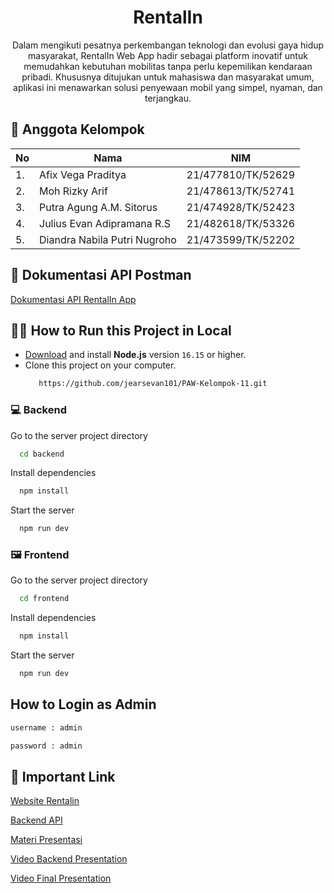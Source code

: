 <p align="center">
  <h1 align="center">RentalIn</h1>
  <p align="center">Dalam mengikuti pesatnya perkembangan teknologi dan evolusi gaya hidup masyarakat, RentalIn Web App hadir sebagai platform inovatif untuk memudahkan kebutuhan mobilitas tanpa perlu kepemilikan kendaraan pribadi. Khususnya ditujukan untuk mahasiswa dan masyarakat umum, aplikasi ini menawarkan solusi penyewaan mobil yang simpel, nyaman, dan terjangkau.</p>
</p>

## 👋 Anggota Kelompok
|No   |   Nama     |   NIM     |
|----|------------|-----------|
|1. | Afix Vega Praditya            | 21/477810/TK/52629 |
|2. | Moh Rizky Arif                | 21/478613/TK/52741 |
|3. | Putra Agung A.M. Sitorus      | 21/474928/TK/52423 |
|4. | Julius Evan Adipramana R.S    | 21/482618/TK/53326 |
|5. | Diandra Nabila Putri Nugroho  | 21/473599/TK/52202 |

## 📝 Dokumentasi API Postman
[Dokumentasi API RentalIn App](https://documenter.getpostman.com/view/29937118/2s9YJZ2iyv#intro)

## 🧑‍💻 How to Run this Project in Local
- [Download](https://nodejs.org/en/download/) and install **Node.js** version `16.15` or higher.
- Clone this project on your computer.
  ```bash
     https://github.com/jearsevan101/PAW-Kelompok-11.git
   ```
### 💻 Backend

Go to the server project directory

```bash
  cd backend
```

Install dependencies

```bash
  npm install
```

Start the server

```bash
  npm run dev
```

### 🖼️ Frontend

Go to the server project directory

```bash
  cd frontend
```

Install dependencies

```bash
  npm install
```

Start the server

```bash
  npm run dev
```

## How to Login as Admin
```bash
username : admin
 ```
 
 ```bash
 password : admin
 ```
## 🔗 Important Link
[Website Rentalin](https://paw-kelompok-11-client.vercel.app/)

[Backend API](https://paw-kelompok-11-server.vercel.app/)

[Materi Presentasi](https://www.canva.com/design/DAFzrSAesUQ/SpAMGDkttxzVowIsyLfiLw/edit?utm_content=DAFzrSAesUQ&utm_campaign=designshare&utm_medium=link2&utm_source=sharebutton)

[Video Backend Presentation](https://www.youtube.com/watch?v=I5A9CiaZYfM&feature=youtu.be)

[Video Final Presentation]()

